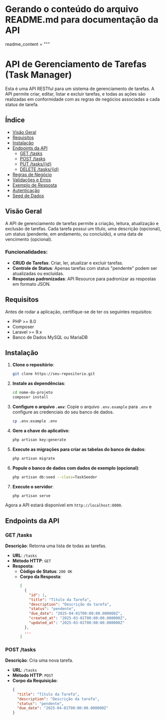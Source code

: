 # Gerando o conteúdo do arquivo README.md para documentação da API

readme_content = """
# API de Gerenciamento de Tarefas (Task Manager)

Esta é uma API RESTful para um sistema de gerenciamento de tarefas. A API permite criar, editar, listar e excluir tarefas, e todas as ações são realizadas em conformidade com as regras de negócios associadas a cada status de tarefa.

## Índice

- [Visão Geral](#visão-geral)
- [Requisitos](#requisitos)
- [Instalação](#instalação)
- [Endpoints da API](#endpoints-da-api)
  - [GET /tasks](#get-task)
  - [POST /tasks](#post-task)
  - [PUT /tasks/{id}](#put-task-id)
  - [DELETE /tasks/{id}](#delete-task-id)
- [Regras de Negócio](#regras-de-negócio)
- [Validações e Erros](#validações-e-erros)
- [Exemplo de Resposta](#exemplo-de-resposta)
- [Autenticação](#autenticação)
- [Seed de Dados](#seed-de-dados)

## Visão Geral

A API de gerenciamento de tarefas permite a criação, leitura, atualização e exclusão de tarefas. Cada tarefa possui um título, uma descrição (opcional), um status (pendente, em andamento, ou concluído), e uma data de vencimento (opcional). 

### Funcionalidades:
- **CRUD de Tarefas**: Criar, ler, atualizar e excluir tarefas.
- **Controle de Status**: Apenas tarefas com status "pendente" podem ser atualizadas ou excluídas.
- **Respostas padronizadas**: API Resource para padronizar as respostas em formato JSON.

## Requisitos

Antes de rodar a aplicação, certifique-se de ter os seguintes requisitos:
- PHP >= 8.0
- Composer
- Laravel >= 9.x
- Banco de Dados MySQL ou MariaDB

## Instalação

1. **Clone o repositório**:
    ```bash
    git clone https://seu-repositorio.git
    ```

2. **Instale as dependências**:
    ```bash
    cd nome-do-projeto
    composer install
    ```

3. **Configure o arquivo `.env`**:
    Copie o arquivo `.env.example` para `.env` e configure as credenciais do seu banco de dados.
    ```bash
    cp .env.example .env
    ```

4. **Gere a chave do aplicativo**:
    ```bash
    php artisan key:generate
    ```

5. **Execute as migrações para criar as tabelas do banco de dados**:
    ```bash
    php artisan migrate
    ```

6. **Popule o banco de dados com dados de exemplo (opcional)**:
    ```bash
    php artisan db:seed --class=TaskSeeder
    ```

7. **Execute o servidor**:
    ```bash
    php artisan serve
    ```

Agora a API estará disponível em `http://localhost:8000`.

## Endpoints da API

### GET /tasks

**Descrição**: Retorna uma lista de todas as tarefas.

- **URL**: `/tasks`
- **Método HTTP**: `GET`
- **Resposta**:
  - **Código de Status**: `200 OK`
  - **Corpo da Resposta**:
    ```json
    [
      {
        "id": 1,
        "title": "Título da Tarefa",
        "description": "Descrição da tarefa",
        "status": "pendente",
        "due_date": "2025-04-01T00:00:00.000000Z",
        "created_at": "2025-03-01T00:00:00.000000Z",
        "updated_at": "2025-03-01T00:00:00.000000Z"
      },
      ...
    ]
    ```

### POST /tasks

**Descrição**: Cria uma nova tarefa.

- **URL**: `/tasks`
- **Método HTTP**: `POST`
- **Corpo da Requisição**:
  ```json
  {
    "title": "Título da Tarefa",
    "description": "Descrição da tarefa",
    "status": "pendente", 
    "due_date": "2025-04-01T00:00:00.000000Z"
  }
